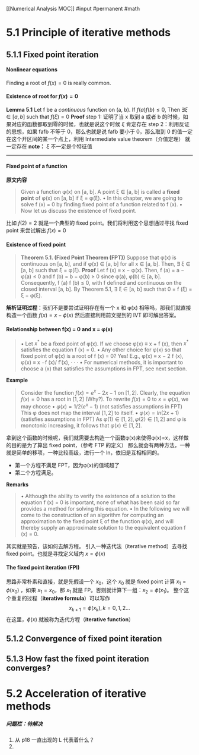[[Numerical Analysis MOC]]
#input #permanent #math

# 5.1 Principle of iterative methods
## 5.1.1 Fixed point iteration

#### Nonlinear equations
Finding a root of $f(x)=0$ is really common. 


#### Existence of root for $f(x)=0$
**Lemma 5.1**  Let f be a *continuous* function on (a, b). If $f(a)f(b)\leq0$, 
Then $\exists \xi \in [a,b]$ such that $f(\xi)=0$
**Proof** 
step 1: 证明了当 x 取到 a 或者 b 的时候，如果对应的函数都取到零的时候，也就是说这个时候 $\xi$ 肯定存在
step 2：利用反证的思想，如果 fafb 不等于 0，那么也就是说 fafb 要小于 0，那么取到 0 的值一定在这个开区间的某一个点上，利用 Intermediate value theorem（介值定理） 就一定存在
**note：** $\xi$ 不一定是个特征值

----

#### Fixed point of a function
**原文内容**
>Given a function φ(x) on [a, b]. A point ξ ∈ [a, b] is called a **fixed point** of φ(x) on [a, b] if ξ = φ(ξ).
• In this chapter, we are going to solve f (x) = 0 by finding fixed point of a function related to f (x).
• Now let us discuss the existence of fixed point.

比如 $f(2)=2$ 就是一个典型的 fixed point。我们将利用这个思想通过寻找 fixed point 来尝试解出 $f(x)=0$ 

#### Existence of fixed point
>**Theorem 5.1. (Fixed Point Theorem (FPT))** 
>Suppose that φ(x) is continuous on [a, b], and if φ(x) ∈ [a, b] for all x ∈ [a, b].
Then, ∃ ξ ∈ [a, b] such that ξ = φ(ξ).
**Proof** 
Let f (x) ≡ x − φ(x). Then, 
f (a) = a − φ(a) ≤ 0 and f (b) = b − φ(b) ≥ 0 since φ(a), φ(b) ∈ [a, b]. Consequently, f (a) f (b) ≤ 0, with f defined and continuous on the closed interval [a, b]. By Theorem 5.1, ∃ ξ ∈ [a, b] such that 0 = f (ξ) = ξ − φ(ξ).

**解析证明过程**：我们不是要尝试证明存在有一个 x 和 φ(x) 相等吗，那我们就直接构造一个函数 $f(x)=x-\phi(x)$ 然后直接利用前文提到的 IVT 即可解出答案。

#### Relationship between f(x) = 0 and x = φ(x)
>• Let $x^*$ be a fixed point of φ(x). If we choose 
>φ(x) ≡ x + f (x), 
>then $x^*$ satisfies the equation f (x) = 0.
• Any other choice for φ(x) so that fixed point of φ(x) is a root of f (x) = 0? Yes! E.g., 
φ(x) ≡ x − 2 f (x), φ(x) ≡ x −f (x)/ f′(x), · · · 
• For numerical methods, it is important to choose a (x) that satisfies the assumptions in FPT, see next section.

**Example**
>Consider the function $f (x) = e^x-2x - 1$ on $[1, 2]$.
Clearly, the equation $f (x) = 0$ has a root in $[1, 2]$ (Why?).
To rewrite $f (x) = 0$ to $x = φ(x)$, we may choose 
• $φ(x) =1/2 (e^x− 1)$ (not satisfies assumptions in FPT) 
	This φ does not map the interval $[1, 2]$ to itself.
• $φ(x) = ln (2 x + 1)$(satisfies assumptions in FPT) 
	As $φ(1) ∈ [1, 2], φ(2) ∈ [1, 2]$ and φ is monotonic increasing, it follows that $φ(x) ∈ [1, 2]$.

拿到这个函数的时候呢，我们就需要去构造一个函数φ(x)来使得φ(x)=x，这样做的目的是为了算出 fixed point，（参考 FTP 的定义）
那么就会有两种方法，一种就是简单的移项，一种比较高级，进行一个 ln，依旧是互相相同的。
- 第一个方程不满足 FPT，因为φ(x)的值域超了
- 第二个方程满足。

**Remarks**
>• Although the ability to verify the existence of a solution to the equation f (x) = 0 is important, none of what has been said so far provides a method for solving this equation.
>• In the following we will come to the construction of an algorithm for computing an approximation to the fixed point ξ of the function φ(x), and will thereby supply an approximate solution to the equivalent equation f (x) = 0.

其实就是预告，该如何去解方程。
引入一种迭代法（iterative method）去寻找 fixed point。也就是寻找定义域内 $x=\phi (x)$
#### The fixed point iteration (FPI)
思路非常朴素和直接，就是先假设一个 $x_0$，这个 $x_0$ 就是 fixed point 计算 $x_1=\phi (x_0)$  ，如果 $x_1=x_0$，那 $x_1$ 就是 FP。否则就计算下一组：$x_2=\phi (x_1)$。
整个这个重复的过程（**iterative formula**）可以写作
$$x_{k+1}=\phi(x_k),  k=0,1,2 ...$$
在这里，$\phi(x)$ 就被称为迭代方程（**iterative function**）
## 5.1.2 Convergence of fixed point iteration

## 5.1.3 How fast the fixed point iteration converges?


# 5.2 Acceleration of iterative methods








##### 问题栏：待解决
1. 从 p18 一直出现的 L 代表着什么？
2. 
